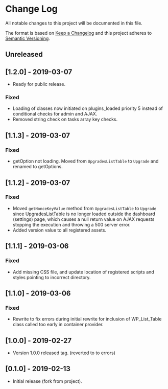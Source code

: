 # Change Log
All notable changes to this project will be documented in this file.

The format is based on [Keep a Changelog](http://keepachangelog.com/)
and this project adheres to [Semantic Versioning](http://semver.org/).

## Unreleased

## [1.2.0] - 2019-03-07
- Ready for public release.
### Fixed
- Loading of classes now initiated on plugins_loaded priority 5 instead of conditional checks for admin and AJAX.
- Removed string check on tasks array key checks.

## [1.1.3] - 2019-03-07
### Fixed
- getOption not loading. Moved from `UpgradesListTable` to `Upgrade` and renamed to getOptions.

## [1.1.2] - 2019-03-07
### Fixed
- Moved `getNonceKeyValue` method from `UpgradesListTable` to `Upgrade` since UpgradesListTable is no longer loaded outside
the dashboard (settings) page, which causes a null return value on AJAX requests stopping the execution and throwing
a 500 server error.
- Added version value to all registered assets.

## [1.1.1] - 2019-03-06
### Fixed
- Add missing CSS file, and update location of registered scripts and styles pointing to incorrect directory.

## [1.1.0] - 2019-03-06
### Fixed
- Rewrite to fix errors during initial rewrite for inclusion of WP_List_Table class called too early in container provider.

## [1.0.0] - 2019-02-27
- Version 1.0.0 released tag. (reverted to to errors)

## [0.1.0] - 2019-02-13
- Initial release (fork from project).

